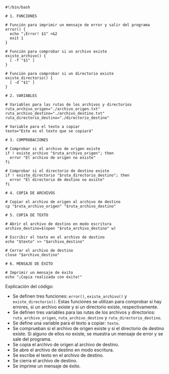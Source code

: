 ```shell
#!/bin/bash

# 1. FUNCIONES

# Función para imprimir un mensaje de error y salir del programa
error() {
  echo "¡Error! $1" >&2
  exit 1
}

# Función para comprobar si un archivo existe
existe_archivo() {
  [ -f "$1" ]
}

# Función para comprobar si un directorio existe
existe_directorio() {
  [ -d "$1" ]
}

# 2. VARIABLES

# Variables para las rutas de los archivos y directorios
ruta_archivo_origen="./archivo_origen.txt"
ruta_archivo_destino="./archivo_destino.txt"
ruta_directorio_destino="./directorio_destino"

# Variable para el texto a copiar
texto="Este es el texto que se copiará"

# 3. COMPROBACIONES

# Comprobar si el archivo de origen existe
if ! existe_archivo "$ruta_archivo_origen"; then
  error "El archivo de origen no existe"
fi

# Comprobar si el directorio de destino existe
if ! existe_directorio "$ruta_directorio_destino"; then
  error "El directorio de destino no existe"
fi

# 4. COPIA DE ARCHIVOS

# Copiar el archivo de origen al archivo de destino
cp "$ruta_archivo_origen" "$ruta_archivo_destino"

# 5. COPIA DE TEXTO

# Abrir el archivo de destino en modo escritura
archivo_destino=$(open "$ruta_archivo_destino" w)

# Escribir el texto en el archivo de destino
echo "$texto" >> "$archivo_destino"

# Cerrar el archivo de destino
close "$archivo_destino"

# 6. MENSAJE DE ÉXITO

# Imprimir un mensaje de éxito
echo "¡Copia realizada con éxito!"

```

Explicación del código:

* Se definen tres funciones: `error()`, `existe_archivo()` y `existe_directorio()`. Estas funciones se utilizan para comprobar si hay errores, si un archivo existe y si un directorio existe, respectivamente.
* Se definen tres variables para las rutas de los archivos y directorios: `ruta_archivo_origen`, `ruta_archivo_destino` y `ruta_directorio_destino`.
* Se define una variable para el texto a copiar: `texto`.
* Se comprueban si el archivo de origen existe y si el directorio de destino existe. Si alguno de ellos no existe, se muestra un mensaje de error y se sale del programa.
* Se copia el archivo de origen al archivo de destino.
* Se abre el archivo de destino en modo escritura.
* Se escribe el texto en el archivo de destino.
* Se cierra el archivo de destino.
* Se imprime un mensaje de éxito.